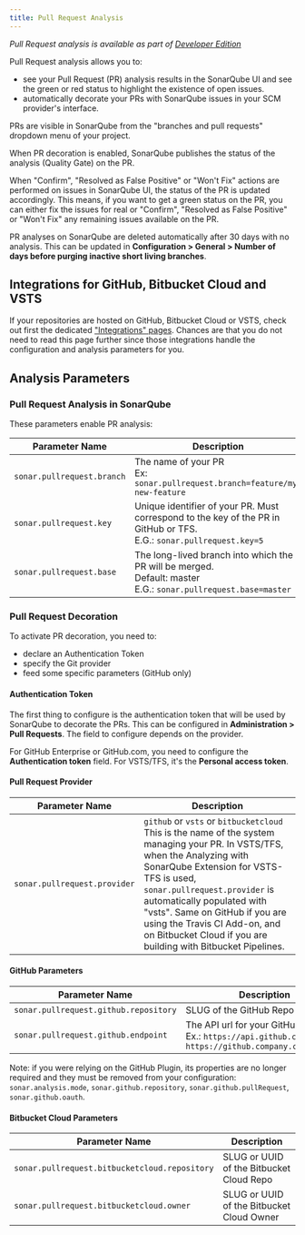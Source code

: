 ```yaml
---
title: Pull Request Analysis
---
```


<!-- sonarqube -->

_Pull Request analysis is available as part of [Developer Edition](https://redirect.sonarsource.com/editions/developer.html)_

<!-- /sonarqube -->


Pull Request analysis allows you to:

* see your Pull Request (PR) analysis results in the SonarQube UI and see the green or red status to highlight the existence of open issues.
* automatically decorate your PRs with SonarQube issues in your SCM provider's interface. 

PRs are visible in SonarQube from the "branches and pull requests" dropdown menu of your project.

When PR decoration is enabled, SonarQube publishes the status of the analysis (Quality Gate) on the PR.

When "Confirm", "Resolved as False Positive" or "Won't Fix" actions are performed on issues in SonarQube UI, the status of the PR is updated accordingly. This means, if you want to get a green status on the PR, you can either fix the issues for real or "Confirm", "Resolved as False Positive" or "Won't Fix" any remaining issues available on the PR.

PR analyses on SonarQube are deleted automatically after 30 days with no analysis. This can be updated in **Configuration > General > Number of days before purging inactive short living branches**. 

<!-- sonarcloud -->
## Integrations for GitHub, Bitbucket Cloud and VSTS
If your repositories are hosted on GitHub, Bitbucket Cloud or VSTS, check out first the dedicated ["Integrations" pages](/integrations/index). Chances are that you do not need to read this page further since those integrations handle the configuration and analysis parameters for you.
<!-- /sonarcloud -->

## Analysis Parameters
### Pull Request Analysis in SonarQube
These parameters enable PR analysis:

| Parameter Name        | Description |
| --------------------- | ------------------ |
| `sonar.pullrequest.branch` | The name of your PR<br/> Ex: `sonar.pullrequest.branch=feature/my-new-feature`|
| `sonar.pullrequest.key` | Unique identifier of your PR. Must correspond to the key of the PR in GitHub or TFS. <br/> E.G.: `sonar.pullrequest.key=5` |
| `sonar.pullrequest.base` | The long-lived branch into which the PR will be merged. <br/> Default: master <br/> E.G.: `sonar.pullrequest.base=master`|

### Pull Request Decoration
To activate PR decoration, you need to:

* declare an Authentication Token
* specify the Git provider
* feed some specific parameters (GitHub only)

#### Authentication Token
The first thing to configure is the authentication token that will be used by SonarQube to decorate the PRs. This can be configured in **Administration > Pull Requests**. The field to configure depends on the provider.

For GitHub Enterprise or GitHub.com, you need to configure the **Authentication token** field. For VSTS/TFS, it's the **Personal access token**.

#### Pull Request Provider
| Parameter Name        | Description |
| --------------------- | ------------------ |
| `sonar.pullrequest.provider` | `github` or `vsts` or `bitbucketcloud`<br/> This is the name of the system managing your PR. In VSTS/TFS, when the Analyzing with SonarQube Extension for VSTS-TFS is used, `sonar.pullrequest.provider` is automatically populated with "vsts". Same on GitHub if you are using the Travis CI Add-on, and on Bitbucket Cloud if you are building with Bitbucket Pipelines.|

#### GitHub Parameters
| Parameter Name        | Description |
| --------------------- | ------------------ |
| `sonar.pullrequest.github.repository` | SLUG of the GitHub Repo |
| `sonar.pullrequest.github.endpoint` | The API url for your GitHub instance.<br/> Ex.: `https://api.github.com/` or `https://github.company.com/api/v3/` |

Note: if you were relying on the GitHub Plugin, its properties are no longer required and they must be removed from your configuration: `sonar.analysis.mode`, `sonar.github.repository`, `sonar.github.pullRequest`, `sonar.github.oauth`.

#### Bitbucket Cloud Parameters
| Parameter Name        | Description |
| --------------------- | ------------------ |
| `sonar.pullrequest.bitbucketcloud.repository` | SLUG or UUID of the Bitbucket Cloud Repo |
| `sonar.pullrequest.bitbucketcloud.owner` | SLUG or UUID of the Bitbucket Cloud Owner |

